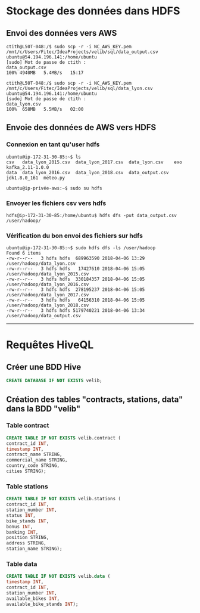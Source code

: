 # Stockage des données dans HDFS

## Envoi des données vers AWS
```shell
ctith@L50T-048:/$ sudo scp -r -i NC_AWS_KEY.pem /mnt/c/Users/Fitec/IdeaProjects/velib/sql/data_output.csv ubuntu@54.194.196.141:/home/ubuntu
[sudo] Mot de passe de ctith :
data_output.csv                                                                                             100% 4940MB   5.4MB/s   15:17

ctith@L50T-048:/$ sudo scp -r -i NC_AWS_KEY.pem /mnt/c/Users/Fitec/IdeaProjects/velib/sql/data_lyon.csv ubuntu@54.194.196.141:/home/ubuntu
[sudo] Mot de passe de ctith :
data_lyon.csv                                                                                               100%  658MB   5.5MB/s   02:00
```

## Envoie des données de AWS vers HDFS

### Connexion en tant qu'user hdfs
```shell
ubuntu@ip-172-31-30-85:~$ ls
csv   data_lyon_2015.csv  data_lyon_2017.csv  data_lyon.csv    exo           kafka_2.11-1.0.0
data  data_lyon_2016.csv  data_lyon_2018.csv  data_output.csv  jdk1.8.0_161  meteo.py

ubuntu@ip-privée-aws:~$ sudo su hdfs
```

### Envoyer les fichiers csv vers hdfs
```shell
hdfs@ip-172-31-30-85:/home/ubuntu$ hdfs dfs -put data_output.csv /user/hadoop/
```

### Vérification du bon envoi des fichiers sur hdfs
```shell
ubuntu@ip-172-31-30-85:~$ sudo hdfs dfs -ls /user/hadoop
Found 6 items
-rw-r--r--   3 hdfs hdfs  689963590 2018-04-06 13:29 /user/hadoop/data_lyon.csv
-rw-r--r--   3 hdfs hdfs   17427610 2018-04-06 15:05 /user/hadoop/data_lyon_2015.csv
-rw-r--r--   3 hdfs hdfs  330184357 2018-04-06 15:05 /user/hadoop/data_lyon_2016.csv
-rw-r--r--   3 hdfs hdfs  278195237 2018-04-06 15:05 /user/hadoop/data_lyon_2017.csv
-rw-r--r--   3 hdfs hdfs   64156310 2018-04-06 15:05 /user/hadoop/data_lyon_2018.csv
-rw-r--r--   3 hdfs hdfs 5179740221 2018-04-06 13:34 /user/hadoop/data_output.csv
```

-----------------------------
# Requêtes HiveQL

## Créer une BDD Hive
```SQL
CREATE DATABASE IF NOT EXISTS velib;
```

## Création des tables "contracts, stations, data" dans la BDD "velib"

### Table contract
```SQL
CREATE TABLE IF NOT EXISTS velib.contract ( 
contract_id INT,
timestamp INT,
contract_name STRING,
commercial_name STRING,
country_code STRING,
cities STRING);
```

### Table stations
```SQL
CREATE TABLE IF NOT EXISTS velib.stations ( 
contract_id INT,
station_number INT,
status INT,
bike_stands INT,
bonus INT,
banking INT,
position STRING,
address STRING,
station_name STRING);
```


### Table data
```SQL
CREATE TABLE IF NOT EXISTS velib.data ( 
timestamp INT,
contract_id INT,
station_number INT,
available_bikes INT,
available_bike_stands INT);
```

